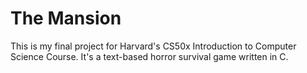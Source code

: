 # The Mansion
This is my final project for Harvard's CS50x Introduction to Computer Science Course. It's a text-based horror survival game written in C.
